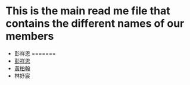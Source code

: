 # This is the main read me file that contains the different names of our members 
- 彭祥恩
=======
- [彭祥恩](PengTest.md)
- [黃柏翰](bryan.md)
- 林妤宸
